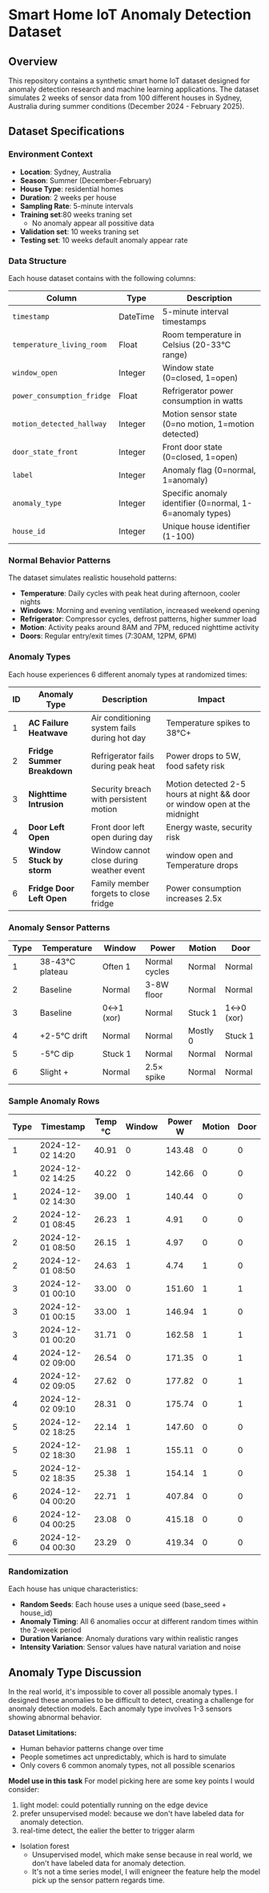 # Smart Home IoT Anomaly Detection Dataset

## Overview

This repository contains a synthetic smart home IoT dataset designed for anomaly detection research and machine learning applications. The dataset simulates 2 weeks of sensor data from 100 different houses in Sydney, Australia during summer conditions (December 2024 - February 2025).

## Dataset Specifications

### Environment Context
- **Location**: Sydney, Australia
- **Season**: Summer (December-February)
- **House Type**: residential homes
- **Duration**: 2 weeks per house
- **Sampling Rate**: 5-minute intervals
- **Training set**:80 weeks traning set
    - No anomaly appear all possitive data
- **Validation set**: 10 weeks traning set
- **Testing set**: 10 weeks default anomaly appear rate

### Data Structure

Each house dataset contains with the following columns:

| Column | Type | Description |
|--------|------|-------------|
| `timestamp` | DateTime | 5-minute interval timestamps |
| `temperature_living_room` | Float | Room temperature in Celsius (20-33°C range) |
| `window_open` | Integer | Window state (0=closed, 1=open) |
| `power_consumption_fridge` | Float | Refrigerator power consumption in watts |
| `motion_detected_hallway` | Integer | Motion sensor state (0=no motion, 1=motion detected) |
| `door_state_front` | Integer | Front door state (0=closed, 1=open) |
| `label` | Integer | Anomaly flag (0=normal, 1=anomaly) |
| `anomaly_type` | Integer | Specific anomaly identifier (0=normal, 1-6=anomaly types) |
| `house_id` | Integer | Unique house identifier (1-100) |

### Normal Behavior Patterns

The dataset simulates realistic household patterns:

- **Temperature**: Daily cycles with peak heat during afternoon, cooler nights
- **Windows**: Morning and evening ventilation, increased weekend opening
- **Refrigerator**: Compressor cycles, defrost patterns, higher summer load
- **Motion**: Activity peaks around 8AM and 7PM, reduced nighttime activity
- **Doors**: Regular entry/exit times (7:30AM, 12PM, 6PM)

### Anomaly Types

Each house experiences 6 different anomaly types at randomized times:

| ID | Anomaly Type | Description | Impact |
|----|--------------|-------------|--------|
| 1 | **AC Failure Heatwave** | Air conditioning system fails during hot day | Temperature spikes to 38°C+ |
| 2 | **Fridge Summer Breakdown** | Refrigerator fails during peak heat | Power drops to 5W, food safety risk |
| 3 | **Nighttime Intrusion** | Security breach with persistent motion | Motion detected 2-5 hours at night && door or window open at the midnight |
| 4 | **Door Left Open** | Front door left open during day | Energy waste, security risk |
| 5 | **Window Stuck by storm** | Window cannot close during weather event | window open and Temperature drops|
| 6 | **Fridge Door Left Open** | Family member forgets to close fridge | Power consumption increases 2.5x |

### Anomaly Sensor Patterns

| Type | Temperature | Window | Power | Motion | Door |
|------|-------------|--------|-------|--------|------|
| 1 | 38-43°C plateau | Often 1 | Normal cycles | Normal | Normal |
| 2 | Baseline | Normal | 3-8W floor | Normal | Normal |
| 3 | Baseline | 0↔1 (xor) | Normal | Stuck 1 | 1↔0 (xor) |
| 4 | +2-5°C drift | Normal | Normal | Mostly 0 | Stuck 1 |
| 5 | -5°C dip | Stuck 1 | Normal | Normal | Normal |
| 6 | Slight + | Normal | 2.5× spike | Normal | Normal |

### Sample Anomaly Rows

| Type | Timestamp | Temp °C | Window | Power W | Motion | Door |
|------|-----------|---------|--------|---------|--------|------|
| 1 | 2024-12-02 14:20 | 40.91 | 0 | 143.48 | 0 | 0 |
| 1 | 2024-12-02 14:25 | 40.22 | 0 | 142.66 | 0 | 0 |
| 1 | 2024-12-02 14:30 | 39.00 | 1 | 140.44 | 0 | 0 |
| 2 | 2024-12-01 08:45 | 26.23 | 1 | 4.91 | 0 | 0 |
| 2 | 2024-12-01 08:50 | 26.15 | 1 | 4.97 | 0 | 0 |
| 2 | 2024-12-01 08:50 | 24.63 | 1 | 4.74 | 1 | 0 |
| 3 | 2024-12-01 00:10 | 33.00 | 0 | 151.60 | 1 | 1 |
| 3 | 2024-12-01 00:15 | 33.00 | 1 | 146.94 | 1 | 0 |
| 3 | 2024-12-01 00:20 | 31.71 | 0 | 162.58 | 1 | 1 |
| 4 | 2024-12-02 09:00 | 26.54 | 0 | 171.35 | 0 | 1 |
| 4 | 2024-12-02 09:05 | 27.62 | 0 | 177.82 | 0 | 1 |
| 4 | 2024-12-02 09:10 | 28.31 | 0 | 175.74 | 0 | 1 |
| 5 | 2024-12-02 18:25 | 22.14 | 1 | 147.60 | 0 | 0 |
| 5 | 2024-12-02 18:30 | 21.98 | 1 | 155.11 | 0 | 0 |
| 5 | 2024-12-02 18:35 | 25.38 | 1 | 154.14 | 1 | 0 |
| 6 | 2024-12-04 00:20 | 22.71 | 1 | 407.84 | 0 | 0 |
| 6 | 2024-12-04 00:25 | 23.08 | 0 | 415.18 | 0 | 0 |
| 6 | 2024-12-04 00:30 | 23.29 | 0 | 419.34 | 0 | 0 |

### Randomization

Each house has unique characteristics:
- **Random Seeds**: Each house uses a unique seed (base_seed + house_id)
- **Anomaly Timing**: All 6 anomalies occur at different random times within the 2-week period
- **Duration Variance**: Anomaly durations vary within realistic ranges
- **Intensity Variation**: Sensor values have natural variation and noise

## Anomaly Type Discussion

In the real world, it's impossible to cover all possible anomaly types. I designed these anomalies to be difficult to detect, creating a challenge for anomaly detection models. Each anomaly type involves 1-3 sensors showing abnormal behavior.

**Dataset Limitations:**
- Human behavior patterns change over time
- People sometimes act unpredictably, which is hard to simulate
- Only covers 6 common anomaly types, not all possible scenarios

**Model use in this task**
For model picking here are some key points I would consider:
1. light model: could potentially running on the edge device
2. prefer unsupervised model: because we don't have labeled data for anomaly detection.
3. real-time detect, the ealier the better to trigger alarm

- Isolation forest
    - Unsupervised model, which make sense because in real world, we don't have labeled data for anomaly detection.
    - It's not a time series model, I will enigneer the feature help the model pick up the sensor pattern regards time.
